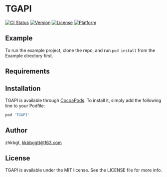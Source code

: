 # TGAPI

[![CI Status](https://img.shields.io/travis/zhkbgt/TGAPI.svg?style=flat)](https://travis-ci.org/zhkbgt/TGAPI)
[![Version](https://img.shields.io/cocoapods/v/TGAPI.svg?style=flat)](https://cocoapods.org/pods/TGAPI)
[![License](https://img.shields.io/cocoapods/l/TGAPI.svg?style=flat)](https://cocoapods.org/pods/TGAPI)
[![Platform](https://img.shields.io/cocoapods/p/TGAPI.svg?style=flat)](https://cocoapods.org/pods/TGAPI)

## Example

To run the example project, clone the repo, and run `pod install` from the Example directory first.

## Requirements

## Installation

TGAPI is available through [CocoaPods](https://cocoapods.org). To install
it, simply add the following line to your Podfile:

```ruby
pod 'TGAPI'
```

## Author

zhkbgt, kkbbggtt@163.com

## License

TGAPI is available under the MIT license. See the LICENSE file for more info.
